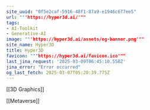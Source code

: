 ```yaml
---
site_uuid: "0f5e2caf-5916-48f1-87a9-e1946c677ee5"
url: ""'https://hyper3d.ai/'""
tags:
- AI-Toolkit
- Generative-AI
image: ""'https://hyper3d.ai/assets/og-banner.png'""
site_name: Hyper3D
title: Hyper3D
favicon: ""'https://hyper3d.ai/favicon.ico'""
last_jina_request: '2025-03-09T06:45:10.558Z'
jina_error: "Error occurred"
og_last_fetch: 2025-03-07T05:20:39.775Z
---
```

[[3D Graphics]]

[[Metaverse]]

